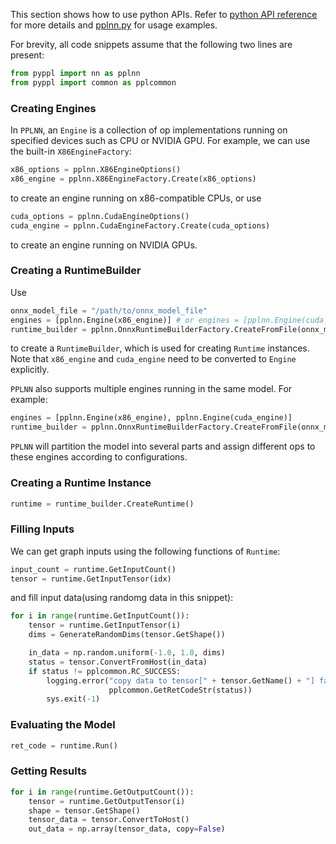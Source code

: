 This section shows how to use python APIs. Refer to [python API reference](python-api-reference.md) for more details and [pplnn.py](../../tools/pplnn.py) for usage examples.

For brevity, all code snippets assume that the following two lines are present:

```python
from pyppl import nn as pplnn
from pyppl import common as pplcommon
```

### Creating Engines

In `PPLNN`, an `Engine` is a collection of op implementations running on specified devices such as CPU or NVIDIA GPU. For example, we can use the built-in `X86EngineFactory`:

```python
x86_options = pplnn.X86EngineOptions()
x86_engine = pplnn.X86EngineFactory.Create(x86_options)
```

to create an engine running on x86-compatible CPUs, or use

```python
cuda_options = pplnn.CudaEngineOptions()
cuda_engine = pplnn.CudaEngineFactory.Create(cuda_options)
```

to create an engine running on NVIDIA GPUs.

### Creating a RuntimeBuilder

Use

```python
onnx_model_file = "/path/to/onnx_model_file"
engines = [pplnn.Engine(x86_engine)] # or engines = [pplnn.Engine(cuda_engine)]
runtime_builder = pplnn.OnnxRuntimeBuilderFactory.CreateFromFile(onnx_model_file, engines)
```

to create a `RuntimeBuilder`, which is used for creating `Runtime` instances. Note that `x86_engine` and `cuda_engine` need to be converted to `Engine` explicitly.

`PPLNN` also supports multiple engines running in the same model. For example:

```python
engines = [pplnn.Engine(x86_engine), pplnn.Engine(cuda_engine)]
runtime_builder = pplnn.OnnxRuntimeBuilderFactory.CreateFromFile(onnx_model_file, engines)
```

`PPLNN` will partition the model into several parts and assign different ops to these engines according to configurations.

### Creating a Runtime Instance

```python
runtime = runtime_builder.CreateRuntime()
```

### Filling Inputs

We can get graph inputs using the following functions of `Runtime`:

```python
input_count = runtime.GetInputCount()
tensor = runtime.GetInputTensor(idx)
```

and fill input data(using randomg data in this snippet):

```python
for i in range(runtime.GetInputCount()):
    tensor = runtime.GetInputTensor(i)
    dims = GenerateRandomDims(tensor.GetShape())

    in_data = np.random.uniform(-1.0, 1.0, dims)
    status = tensor.ConvertFromHost(in_data)
    if status != pplcommon.RC_SUCCESS:
        logging.error("copy data to tensor[" + tensor.GetName() + "] failed: " +
                      pplcommon.GetRetCodeStr(status))
        sys.exit(-1)
```

### Evaluating the Model

```python
ret_code = runtime.Run()
```

### Getting Results

```python
for i in range(runtime.GetOutputCount()):
    tensor = runtime.GetOutputTensor(i)
    shape = tensor.GetShape()
    tensor_data = tensor.ConvertToHost()
    out_data = np.array(tensor_data, copy=False)
```
